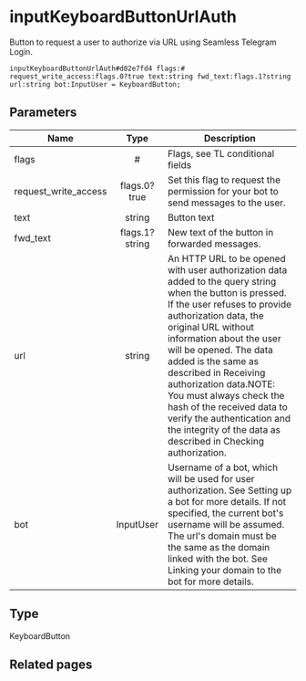 # inputKeyboardButtonUrlAuth
Button to request a user to authorize via URL using Seamless Telegram Login.

```
inputKeyboardButtonUrlAuth#d02e7fd4 flags:# request_write_access:flags.0?true text:string fwd_text:flags.1?string url:string bot:InputUser = KeyboardButton;
```

## Parameters
| Name | Type | Description |
| ---- | :----: | ----------- |
| flags | # | Flags, see TL conditional fields |
| request_write_access | flags.0?true | Set this flag to request the permission for your bot to send messages to the user. |
| text | string | Button text |
| fwd_text | flags.1?string | New text of the button in forwarded messages. |
| url | string | An HTTP URL to be opened with user authorization data added to the query string when the button is pressed. If the user refuses to provide authorization data, the original URL without information about the user will be opened. The data added is the same as described in Receiving authorization data.NOTE: You must always check the hash of the received data to verify the authentication and the integrity of the data as described in Checking authorization. |
| bot | InputUser | Username of a bot, which will be used for user authorization. See Setting up a bot for more details. If not specified, the current bot's username will be assumed. The url's domain must be the same as the domain linked with the bot. See Linking your domain to the bot for more details. |


## Type
KeyboardButton

## Related pages
